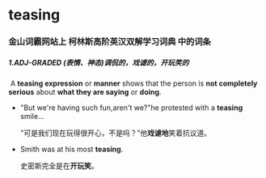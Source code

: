 # teasing

### 金山词霸网站上 柯林斯高阶英汉双解学习词典 中的词条

##### 1.ADJ-GRADED (表情、神态)调侃的，戏谑的，开玩笑的

​	A **teasing expression** or **manner** shows that the person is **not completely serious** about **what they are saying** or **doing**.

- "But we're having such fun,aren't we?"he protested with a **teasing** smile...

  "可是我们现在玩得很开心，不是吗？"他**戏谑地**笑着抗议道。

- Smith was at his most **teasing**.

  史密斯完全是在**开玩笑**。